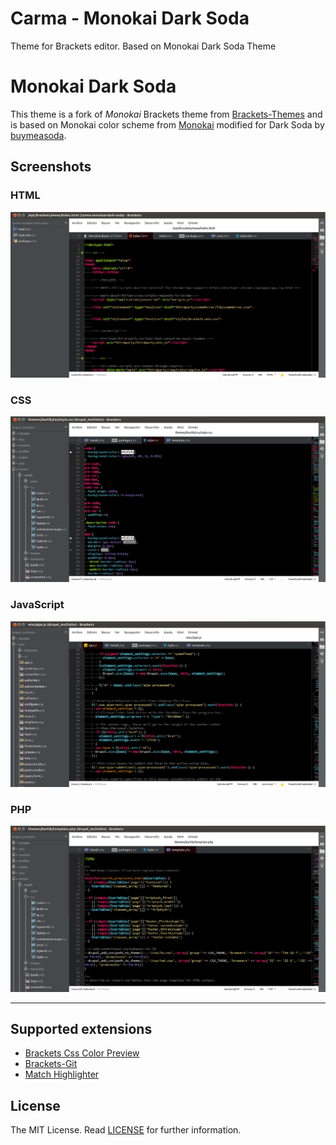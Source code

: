 Carma - Monokai Dark Soda
===

Theme for Brackets editor. Based on Monokai Dark Soda Theme

Monokai Dark Soda
===

This theme is a fork of _Monokai_ Brackets theme from [Brackets-Themes](https://github.com/Brackets-Themes/Monokai) and is based on Monokai color scheme from [Monokai](http://www.monokai.nl/blog/2006/07/15/textmate-color-theme/) modified for Dark Soda by [buymeasoda](https://github.com/buymeasoda/soda-theme/).

Screenshots
---

### HTML
![HTML](screenshots/html.png)

### CSS
![HTML](screenshots/css.png)

### JavaScript
![HTML](screenshots/js.png)

### PHP
![HTML](screenshots/php.png)

---

Supported extensions
---
* [Brackets Css Color Preview](https://github.com/cmgddd/Brackets-css-color-preview)
* [Brackets-Git](https://github.com/zaggino/brackets-git)
* [Match Highlighter](https://github.com/gintau/bracket-match-highlighter)


License
---

The MIT License. Read [LICENSE](LICENSE) for further information.
